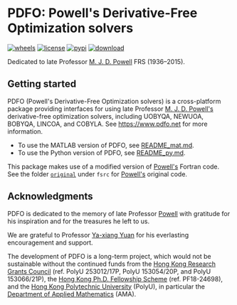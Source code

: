 # PDFO: Powell's Derivative-Free Optimization solvers

[![wheels](https://github.com/pdfo/pdfo/actions/workflows/wheels.yml/badge.svg)](https://github.com/pdfo/pdfo/actions/workflows/wheels.yml)
[![license](https://img.shields.io/badge/license-LGPLv3+-blue)](https://github.com/pdfo/pdfo/blob/main/LICENCE.txt)
[![pypi](https://img.shields.io/pypi/v/pdfo)](https://pypi.org/project/pdfo/)
[![download](https://img.shields.io/pypi/dm/pdfo?label=pypi%20downloads)](https://pypi.org/project/pdfo/)

Dedicated to late Professor [M. J. D. Powell](https://www.zhangzk.net/powell.html)
FRS (1936&ndash;2015).

## Getting started

PDFO (Powell's Derivative-Free Optimization solvers) is a cross-platform package
providing interfaces for using late Professor [M. J. D. Powell's](https://www.zhangzk.net/powell.html)
derivative-free optimization solvers, including UOBYQA, NEWUOA, BOBYQA, LINCOA,
and COBYLA. See https://www.pdfo.net for more information.

- To use the MATLAB version of PDFO, see [README_mat.md](https://github.com/pdfo/pdfo/blob/main/README_mat.md).
- To use the Python version of PDFO, see [README_py.md](https://github.com/pdfo/pdfo/blob/main/README_py.md).

This package makes use of a modified version of [Powell's](https://www.zhangzk.net/powell.html)
Fortran code. See the folder [`original`](https://github.com/pdfo/pdfo/tree/main/fsrc/original)
under `fsrc` for [Powell's](https://www.zhangzk.net/powell.html) original code.

## Acknowledgments

PDFO is dedicated to the memory of late Professor [Powell](https://www.zhangzk.net/powell.html)
with gratitude for his inspiration and for the treasures he left to us. 

We are grateful to Professor [Ya-xiang Yuan](http://lsec.cc.ac.cn/~yyx/) for his
everlasting encouragement and support.

The development of PDFO is a long-term project, which would not be sustainable without the continued
funds from the [Hong Kong Research Grants Council](https://www.ugc.edu.hk/eng/rgc) 
(ref. PolyU 253012/17P, PolyU 153054/20P, and PolyU 153066/21P), 
the [Hong Kong Ph.D. Fellowship Scheme](https://cerg1.ugc.edu.hk/hkpfs) (ref. PF18-24698), 
and the [Hong Kong Polytechnic University](https://www.polyu.edu.hk) (PolyU), 
in particular the [Department of Applied Mathematics](https://www.polyu.edu.hk/ama) (AMA).
